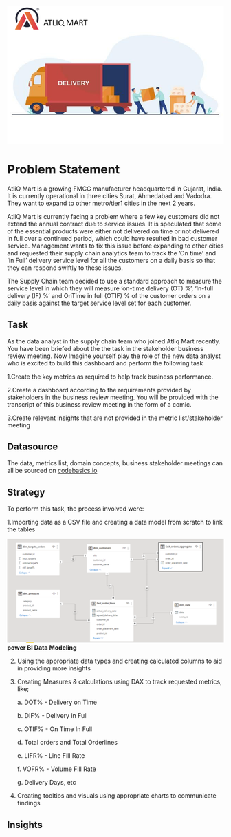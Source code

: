 
![Atliq Mart](https://github.com/Ben-Joan/Atliq-Mart/blob/main/ATLIQ.png)

# Problem Statement
AtliQ Mart is a growing FMCG manufacturer headquartered in Gujarat, India. It is currently operational in three cities Surat, Ahmedabad and Vadodra. They want to expand to other metro/tier1 cities in the next 2 years.

AtliQ Mart is currently facing a problem where a few key customers did not extend the annual contract due to service issues. It is speculated that some of the essential products were either not delivered on time or not delivered in full over a continued period, which could have resulted in bad customer service. Management wants to fix this issue before expanding to other cities and requested their supply chain analytics team to track the ’On time’ and ‘In Full’ delivery service level for all the customers on a daily basis so that they can respond swiftly to these issues.

The Supply Chain team decided to use a standard approach to measure the service level in which they will measure ‘on-time delivery (OT) %’, ‘In-full delivery (IF) %’ and OnTime in full (OTIF) % of the customer orders on a daily basis against the target service level set for each customer.

## Task  
As the data analyst in the supply chain team who joined Atliq Mart recently. You have been briefed about the the task in the stakeholder business review meeting. Now Imagine yourself play the role of the new data analyst who is excited to build this dashboard and perform the following task

  1.Create the key metrics as required to help track business performance.

  2.Create a dashboard according to the requirements provided by stakeholders in the business review meeting. You will be provided with the transcript of this business review meeting in the form of a comic.

  3.Create relevant insights that are not provided in the metric list/stakeholder meeting
 
## **Datasource**
The data, metrics list, domain concepts, business stakeholder meetings can all be sourced on [codebasics.io](https://codebasics.io/event/codebasics-resume-project-challenge)

## Strategy
To perform this task, the process involved were:

1.Importing data as a CSV file and creating a data model from scratch to link the tables 

![Data Model](https://github.com/Ben-Joan/Atliq-Mart/blob/main/Screenshot%20(177).png)
                    **power BI Data Modeling**

2. Using the appropriate data types and creating calculated columns to aid in providing more insights

3. Creating Measures & calculations using DAX to track requested metrics, like;

    a. DOT% - Delivery on Time
    
    b. DIF% - Delivery in Full
    
    c. OTIF% - On Time In Full
    
    d. Total orders and Total Orderlines
    
    e. LIFR% - Line Fill Rate
    
    f. VOFR% - Volume Fill Rate
    
    g. Delivery Days, etc
    
 4. Creating tooltips and visuals using appropriate charts to communicate findings


## **Insights**
<!-- [![Power_BI REPORT](https://img.shields.io/badge/Power_BI_REPORT-F2C811?style=for-the-badge&logo=powerbi&logoColor=black)](https://app.powerbi.com/view?r=eyJrIjoiNmNmOTk1NTgtYWQ4OS00OWNkLWJiMDAtNmMxM2ZlNjNiNmVmIiwidCI6IjI5NzJkZWU0LWM2YjQtNDZiNy05NDQwLTk4ZDdiNWU5YWY5MiJ9&pageName=ReportSection51bf5bebe37e695fb7b0)

click to view power BI dashboard -->
